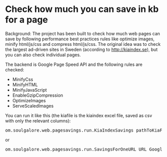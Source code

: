 Check how much you can save in kb for a page
==============

Background:
The project has been built to check how much web pages can save by following performance best practices rules like optimize images,
minify html/js/css and compress html/js/css.  The original idea was to check the largest ad-driven sites in Sweden (according to http://kiaindex.se), 
but you can also check individual pages.

The backend is Google Page Speed API and the following rules are checked:
* MinifyCss
* MinifyHTML
* MinifyJavaScript
* EnableGzipCompression
* OptimizeImages
* ServeScaledImages

You can run it like this (the kiafile is the kiaindex excel file, saved as csv with only the relevant columns):
<pre>om.soulgalore.web.pagesavings.run.KiaIndexSavings pathToKiaFile GoogleAPIKey</pre>

or
<pre>om.soulgalore.web.pagesavings.run.SavingsForOneURL URL GoogleAPIKey</pre>


